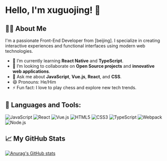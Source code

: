 # Hello, I'm xuguojing! 👋

## 👨‍💻 About Me
I'm a passionate Front-End Developer from [beijing]. I specialize in creating interactive experiences and functional interfaces using modern web technologies.

- 🌱 I’m currently learning **React Native** and **TypeScript**.
- 👯 I’m looking to collaborate on **Open Source projects** and **innovative web applications**.
- 💬 Ask me about **JavaScript**, **Vue.js**, **React**, and **CSS**.
- 😄 Pronouns: He/Him
- ⚡ Fun fact: I love to play chess and explore new tech trends.

## 🚀 Languages and Tools:
![JavaScript](https://img.shields.io/badge/-JavaScript-black?style=flat-square&logo=javascript)
![React](https://img.shields.io/badge/-React-black?style=flat-square&logo=react)
![Vue.js](https://img.shields.io/badge/-Vue.js-black?style=flat-square&logo=vue.js)
![HTML5](https://img.shields.io/badge/-HTML5-black?style=flat-square&logo=html5)
![CSS3](https://img.shields.io/badge/-CSS3-black?style=flat-square&logo=css3)
![TypeScript](https://img.shields.io/badge/-TypeScript-black?style=flat-square&logo=typescript)
![Webpack](https://img.shields.io/badge/-Webpack-black?style=flat-square&logo=webpack)
![Node.js](https://img.shields.io/badge/-Node.js-black?style=flat-square&logo=node.js)

## 📈 My GitHub Stats
[![Anurag's GitHub stats](https://github-readme-stats.vercel.app/api?username=xuguojing-xgj)](https://github.com/anuraghazra/github-readme-stats)

<!--
**xuguojing-xgj/xuguojing-xgj** is a ✨ _special_ ✨ repository because its `README.md` (this file) appears on your GitHub profile.

Here are some ideas to get you started:

- 🔭 I’m currently working on ...
- 🌱 I’m currently learning ...
- 👯 I’m looking to collaborate on ...
- 🤔 I’m looking for help with ...
- 💬 Ask me about ...
- 📫 How to reach me: ...
- 😄 Pronouns: ...
- ⚡ Fun fact: ...
-->
